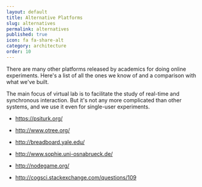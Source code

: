 ```yaml
---
layout: default
title: Alternative Platforms
slug: alternatives
permalink: alternatives
published: true
icon: fa fa-share-alt
category: architecture
order: 10
---
```


There are many other platforms released by academics for doing online 
experiments. Here's a list of all the ones we know of and a comparison with 
what we've built.

The main focus of virtual lab is to facilitate the study of real-time and
synchronous interaction. But it's not any more complicated than other 
systems, and we use it even for single-user experiments.  

- https://psiturk.org/
- http://www.otree.org/
- http://breadboard.yale.edu/ 
- http://www.sophie.uni-osnabrueck.de/
- http://nodegame.org/

- http://cogsci.stackexchange.com/questions/109
